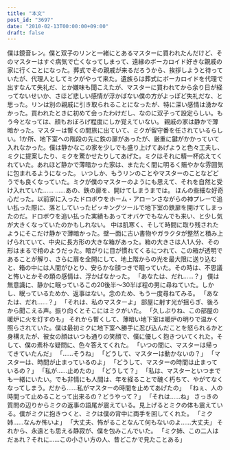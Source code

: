 ```yaml
---
title: "本文"
post_id: "3697"
date: "2010-02-13T00:00:00+09:00"
draft: false
---
```



僕は鏡音レン。僕と双子のリンと一緒にとあるマスターに買われたんだけど、そのマスターはすぐ病気で亡くなってしまって、遠縁のボーカロイド好きな親戚の家に行くことになった。葬式でその親戚が来るだろうから、挨拶しようと待っていたが、代理人としてミクがやって来た。遺族らは葬式にボーカロイドを代理で出すなんて失礼だ、とか嫌味も聞こえたが、マスターに買われてから余り日が経ってないせいか、さほど悲しい感情が浮かばない僕の方がよっぽど失礼だな、と思った。リンは別の親戚に引き取られることになったが、特に深い感情は湧かなかった。買われたときに初めて会ったわけだし、なのに双子って設定らしい。もう今となっては、顔もおぼろげ程度にしか覚えていない。 親戚の家は静かで薄暗かった。マスターは暫くの間旅に出ていて、ミクが留守番を任されているらしい。1か所、地下室への階段の先に鉄の扉があったが、厳重に鍵がかかっていて入れなかった。僕は静かなこの家を少しでも盛り上げてあげようと色々工夫し、ミクに提案したり、ミクを驚かせたりしてあげた。ミクはそれに精一杯応えてくれていた。あれほど静かで薄暗かった家は、またたく間に明るく賑やかな雰囲気に包まれるようになった。 いつしか、もうリンのことやマスターのことなどどうでも良くなっていた。ミクが僕のマスターのようにも思えて、それを自然と受け入れていた…… ……あの、鉄の扉を、開けてしまうまでは。 ほんの些細な好奇心だった。以前家に入ったドロボウをホーム・アローンさながらの神プレーで追い払った際に、落としていったピッキングツールで地下室の鉄扉を開けてしまったのだ。ドロボウを追い払った実績もあってオバケでもなんでも来い、と少し気が大きくなっていたのかもしれない。 中は肌寒く、そして時間に取り残されたようにそこだけ静かで薄暗かった。壁一面に古い書物やガラクタが整然と積み上げられていて、中央に長方形の大きな箱があった。箱の大きさは人1人分、その形はまるで棺のようだった。暗がりに目が慣れてくるにつれて、この箱が透明であることが解り、さらに扉を全開にして、地上階からの光を最大限に送り込むと、箱の中には人間がひとり、安らかな顔つきで眠っていた。その時は、不思議と怖いとかその類の感情は、浮かばなかった。 「あなたは、だれ……？」 僕は無意識に、静かに眠っているこの20後半～30半ば程の男に尋ねていた。しかし、眠っているためか、返事はない。念のため、もう一度尋ねてみる。 「あなたは、だれ……？」 「それは、私のマスターよ」 部屋に射す光が揺らぎ、後ろから聞こえる声。振り向くとそこにはミクがいた。 「久しぶりね、この部屋の暖炉に火を灯すのも」 それから暫くして、薄暗い地下室は暖炉の明りで温かく照らされていた。僕は最初ミクに地下室へ勝手に忍び込んだことを怒られるかと身構えたが、彼女の顔はいつも通りの笑顔で、僕に優しく抱きついてくれた。そして、僕の素朴な疑問に、色々答えてくれた。 「いつの間に、マスターは帰ってきていたんだ」 「……そうね」 「どうして、マスターは動かないの？」 「マスターは、時間が止まっているのよ」 「どうして、マスターの時間は止まっているの？」 「私が……止めたの」 「どうして？」 「私は、マスターといつまでも一緒にいたい。でも非情にも人間は、年を経ることで醜く朽ちて、やがてなくなってしまう。だから……私がマスターの時間を止めてあげたの」 「ねぇ、人の時間って止めることって出来るの？どうやって？」 「それは……ね」 さっきの質問の辺りからミクの返事の語尾が震えている。見上げるとミクの体も震えている。僕がミクに抱きつくと、ミクは僕の背中に両手を回してくれた。 「ミク姉……なんか怖いよ」 「大丈夫、怖がることなんて何もないのよ……大丈夫」 それから、永遠とも思える静寂が、僕を包みこんでいた。 「ミク姉、この二人はだぁれ？それに……この小さい方の人、昔どこかで見たことある」
